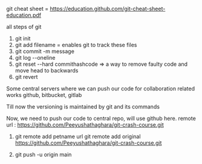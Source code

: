 git cheat sheet = https://education.github.com/git-cheat-sheet-education.pdf

all steps of git
1. git init
2. git add filename = enables git to track these files
3. git commit -m message
4. git log --oneline
5. git reset --hard commithashcode  => a way to remove faulty code and move head to backwards 
6. git revert

Some central servers where we can push our code for collaboration related works
    github, bitbucket, gitlab 
    
Till now the versioning is maintained by git and its commands

Now, we need to push our code to central repo, will use github here.
remote url : https://github.com/Peeyushathaghara/git-crash-course.git

1. git remote add petname url
git remote add original https://github.com/Peeyushathaghara/git-crash-course.git

2. git push -u origin main